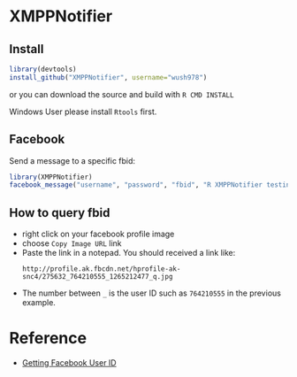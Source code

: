# XMPPNotifier

## Install

```r
library(devtools)
install_github("XMPPNotifier", username="wush978")
```

or you can download the source and build with `R CMD INSTALL`

Windows User please install `Rtools` first.

## Facebook

Send a message to a specific fbid:

```r
library(XMPPNotifier)
facebook_message("username", "password", "fbid", "R XMPPNotifier testing message")
```

## How to query fbid

- right click on your facebook profile image
- choose `Copy Image URL` link
- Paste the link in a notepad. You should received a link like:  
	```
	http://profile.ak.fbcdn.net/hprofile-ak-snc4/275632_764210555_1265212477_q.jpg
	```
- The number between `_` is the user ID such as `764210555` in the previous example.

# Reference

- [Getting Facebook User ID](http://dragonslayerclan.org/index.php/component/content/article?id=22)